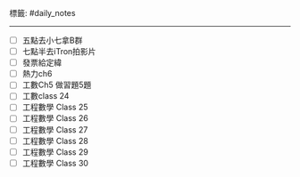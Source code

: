 標籤: #daily_notes 

---

- [ ] 五點去小七拿B群
- [ ] 七點半去iTron拍影片
- [ ] 發票給定緯
- [ ] 熱力ch6
- [ ] 工數Ch5 做習題5題
- [ ] 工數class 24
- [ ] 工程數學 Class 25
- [ ] 工程數學 Class 26
- [ ] 工程數學 Class 27
- [ ] 工程數學 Class 28
- [ ] 工程數學 Class 29
- [ ] 工程數學 Class 30